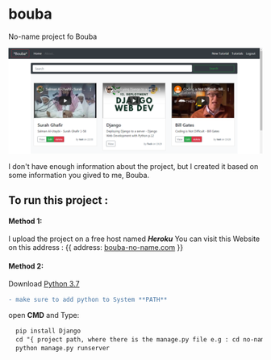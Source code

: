 # bouba
No-name project fo Bouba

![Image of Yaktocat](https://github.com/A-Arari/bouba/blob/master/preview.PNG)

I don't have enough information about the project, but I created it based on some information you gived to me, Bouba.

## To run this project :
  #### Method 1:
  
  I upload the project on a free host named ***Heroku***
  You can visit this Website on this address : {{ address: [bouba-no-name.com](https://bouba-no-name.herokuapp.com/) }}
  
  #### Method 2:
  
  Download [Python 3.7](https://www.python.org/downloads/)
  ```diff
  - make sure to add python to System **PATH** 
  ```
  open **CMD** and Type:
  
  ```diff
    pip install Django
    cd "{ project path, where there is the manage.py file e.g : cd no-name}"
    python manage.py runserver
  ```
